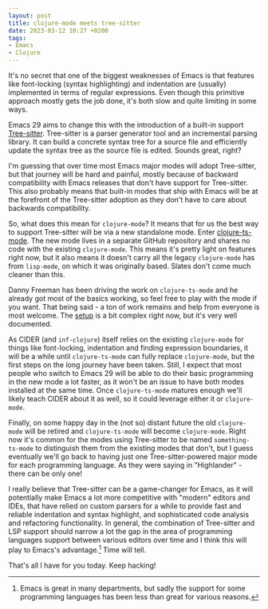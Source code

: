 ```yaml
---
layout: post
title: clojure-mode meets tree-sitter
date: 2023-03-12 10:27 +0200
tags:
- Emacs
- Clojure
---
```


It's no secret that one of the biggest weaknesses of Emacs is that features like
font-locking (syntax highlighting) and indentation are (usually) implemented in
terms of regular expressions. Even though this primitive approach mostly gets
the job done, it's both slow and quite limiting in some ways.

Emacs 29 aims to change this with the introduction of a built-in support
[Tree-sitter](https://tree-sitter.github.io/tree-sitter/). Tree-sitter is a
parser generator tool and an incremental parsing library. It can build a
concrete syntax tree for a source file and efficiently update the syntax tree as
the source file is edited. Sounds great, right?

I'm guessing that over time most Emacs major modes will adopt Tree-sitter, but
that journey will be hard and painful, mostly because of backward compatibility
with Emacs releases that don't have support for Tree-sitter. This also probably
means that built-in modes that ship with Emacs will be at the forefront of the
Tree-sitter adoption as they don't have to care about backwards compatibility.

So, what does this mean for `clojure-mode`? It means that for us the best way to
support Tree-sitter will be via a new standalone mode. Enter
[clojure-ts-mode](https://github.com/clojure-emacs/clojure-ts-mode). The new
mode lives in a separate GitHub repository and shares no code with the existing
`clojure-mode`. This means it's pretty light on features right now, but it also
means it doesn't carry all the legacy `clojure-mode` has from `lisp-mode`, on
which it was originally based. Slates don't come much cleaner than this.

Danny Freeman has been driving the work on `clojure-ts-mode` and he already got
most of the basics working, so feel free to play with the mode if you want. That
being said - a ton of work remains and help from everyone is most welcome. The
[setup](https://github.com/clojure-emacs/clojure-ts-mode#installation) is a bit
complex right now, but it's very well documented.

As CIDER (and `inf-clojure`) itself relies on the existing `clojure-mode` for
things like font-locking, indentation and finding expression boundaries, it will
be a while until `clojure-ts-mode` can fully replace `clojure-mode`, but the
first steps on the long journey have been taken. Still, I expect that most
people who switch to Emacs 29 will be able to do their basic programming in the
new mode a lot faster, as it won't be an issue to have both modes installed at the same time. Once `clojure-ts-mode` matures enough we'll likely teach CIDER about it as well, so it could leverage either it or `clojure-mode`.

Finally, on some happy day in the (not so) distant future the old `clojure-mode`
will be retired and `clojure-ts-mode` will become `clojure-mode`. Right now it's
common for the modes using Tree-sitter to be named `something-ts-mode` to
distinguish them from the existing modes that don't, but I guess eventually
we'll go back to having just one Tree-sitter-powered major mode for each
programming language. As they were saying in "Highlander" - there can be only
one!

I really believe that Tree-sitter can be a game-changer for Emacs, as it will
potentially make Emacs a lot more competitive with "modern" editors and IDEs,
that have relied on custom parsers for a while to provide fast and reliable
indentation and syntax highlight, and sophisticated code analysis and refactoring
functionality. In general, the combination of Tree-sitter and LSP support should
narrow a lot the gap in the area of programming languages support between
various editors over time and I think this will play to Emacs's advantage.[^1] Time
will tell.

That's all I have for you today. Keep hacking!

[^1]: Emacs is great in many departments, but sadly the support for some programming languages has been less than great for various reasons.
